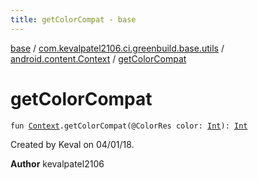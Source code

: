 ```yaml
---
title: getColorCompat - base
---
```


[base](../../index.html) / [com.kevalpatel2106.ci.greenbuild.base.utils](../index.html) / [android.content.Context](index.html) / [getColorCompat](./get-color-compat.html)

# getColorCompat

`fun `[`Context`](https://developer.android.com/reference/android/content/Context.html)`.getColorCompat(@ColorRes color: `[`Int`](https://kotlinlang.org/api/latest/jvm/stdlib/kotlin/-int/index.html)`): `[`Int`](https://kotlinlang.org/api/latest/jvm/stdlib/kotlin/-int/index.html)

Created by Keval on 04/01/18.

**Author**
kevalpatel2106

